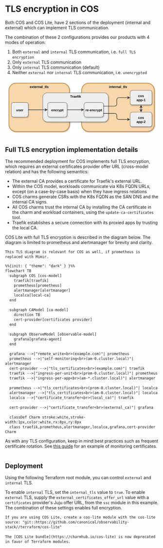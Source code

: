 # TLS encryption in COS

Both COS and COS Lite, have 2 sections of the deployment (internal and external) which can implement TLS communication.

The combination of these 2 configurations provides our products with 4 modes of operation:
1. Both `external` and `internal` TLS communication, i.e. `full TLS encryption`
2. Only `external` TLS communication
3. Only `internal` TLS communication (default)
4. Neither `external` nor `internal` TLS communication, i.e. `unencrypted`

![high-level-tls.png](assets/high-level-tls.png)

## Full TLS encryption implementation details

The recommended deployment for COS implements full TLS encryption, which requires an external certificates provider offer URL (cross-model relation) and has the following semantics:

- The external CA provides a certificate for Traefik's external URL.
- Within the COS model, workloads communicate via K8s FQDN URLs, except (on a case-by-case basis) when they have ingress relations
- COS charms generate CSRs with the K8s FQDN as the SAN DNS and the internal CA signs.
- All COS charms trust the internal CA by installing the CA certificate in the charm and workload containers, using the `update-ca-certificates` tool.
- Traefik establishes a secure connection with its proxied apps by trusting the local CA.

COS Lite with full TLS encryption is described in the diagram below. The diagram is limited to prometheus and alertmanager for brevity and clarity.

```{note}
This TLS diagram is relevant for COS as well, if prometheus is replaced with Mimir.
```

```{mermaid}
%%{init: { "theme": "dark" } }%%
flowchart TB
  subgraph COS [cos-model]
    traefik[traefik]
    prometheus[prometheus]
    alertmanager[alertmanager]
    localca[local-ca]
  end

  subgraph CAModel [ca-model]
    direction TB
    cert-provider[certificates provider]
  end

  subgraph ObserveModel [observable-model]
    grafana[grafana-agent]
  end

  grafana -->|"remote_write<br>(example.com)"| prometheus
  prometheus -->|"self-monitoring<br>(am-0.cluster.local)"| alertmanager
  cert-provider -->|"tls_certificates<br>(example.com)"| traefik
  traefik -->|"ingress-per-unit<br>(prom-0.cluster.local)"| prometheus
  traefik -->|"ingress-per-app<br>(am-*.cluster.local)"| alertmanager

  prometheus -->|"tls_certificates<br>(prom-0.cluster.local)"| localca
  alertmanager -->|"tls_certificates<br>(am-0.cluster.local)"| localca
  localca -->|"certificate_transfer<br>(local_ca)"| traefik

  cert-provider -->|"certificate_transfer<br>(external_ca)"| grafana

  classDef Charm stroke:white,stroke-width:1px,color:white,rx:8px,ry:8px
  class traefik,prometheus,alertmanager,localca,grafana,cert-provider Charm
```

As with any TLS configuration, keep in mind best practices such as frequent certificate rotation. See [this guide](https://charmhub.io/blackbox-exporter-k8s/docs/monitor-ssl-certificates) for an example of monitoring certificates.

```{warning} currently there is a [known issue](https://github.com/canonical/operator/issues/970) due to which some COS relations are limited to in-cluster relations only.
```

## Deployment

Using the following Terraform root module, you can control `external` and `internal` TLS. 

To enable `internal` TLS, set the `internal_tls` value to `true`. To enable `external` TLS, supply the `external_certificates_offer_url` value with a `certificates` provider's Juju offer URL, from the `ssc` module in this example. The combination of these settings enables full encryption.

```{Note}
If you are using COS Lite, create a cos-lite module with the cos-lite source: "git::https://github.com/canonical/observability-stack//terraform/cos-lite"

The [COS Lite bundle](https://charmhub.io/cos-lite) is now deprecated in favor of Terraform modules.
```

```{literalinclude} /how-to/cos-tls.tf
```

